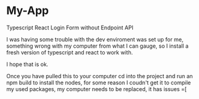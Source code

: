# My-App
Typescript React Login Form without Endpoint API

I was having some trouble with the dev enviroment was set up for me, something wrong with my computer from what I can gauge, so I install a fresh version of typescript and react to work with.

I hope that is ok.

Once you have pulled this to your computer cd into the project and run an npm build to install the nodes, for some reason I coudn't get it to compile my used packages, my computer needs to be replaced, it has issues =[


